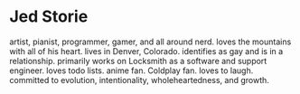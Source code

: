 # Jed Storie

artist, pianist, programmer, gamer, and all around nerd. loves the mountains with all of his heart. lives in Denver, Colorado. identifies as gay and is in a relationship. primarily works on Locksmith as a software and support engineer. loves todo lists. anime fan. Coldplay fan. loves to laugh. committed to evolution, intentionality, wholeheartedness, and growth.
